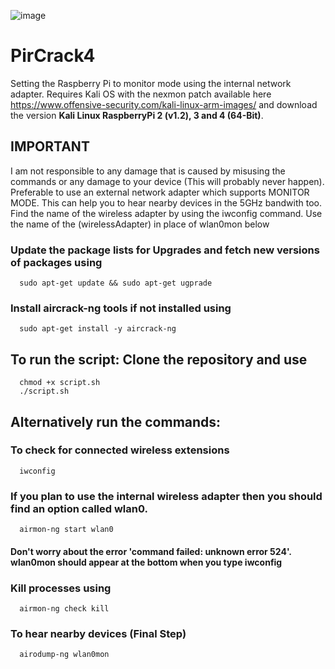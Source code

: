 ![image](https://user-images.githubusercontent.com/45201620/94839751-0fd00180-0435-11eb-8ca6-5208e49a00fc.png)


# PirCrack4
Setting the Raspberry Pi to monitor mode using the internal network adapter. Requires Kali OS with the nexmon patch available here https://www.offensive-security.com/kali-linux-arm-images/ and download the version **Kali Linux RaspberryPi 2 (v1.2), 3 and 4 (64-Bit)**. 

## IMPORTANT 
I am not responsible to any damage that is caused by misusing the commands or any damage to your device (This will probably never happen).
Preferable to use an external network adapter which supports MONITOR MODE. This can help you to hear nearby devices in the 5GHz bandwith too.
Find the name of the wireless adapter by using the iwconfig command.
Use the name of the (wirelessAdapter) in place of wlan0mon below

### Update the package lists for Upgrades and fetch new versions of packages using
```
  sudo apt-get update && sudo apt-get ugprade
```

### Install aircrack-ng tools if not installed using
```
  sudo apt-get install -y aircrack-ng
```

## To run the script: Clone the repository and use
```
  chmod +x script.sh
  ./script.sh
```


## Alternatively run the commands:

### To check for connected wireless extensions
```
  iwconfig
```

### If you plan to use the internal wireless adapter then you should find an option called wlan0.
```
  airmon-ng start wlan0
```

#### Don't worry about the error 'command failed: unknown error 524'. wlan0mon should appear at the bottom when you type iwconfig

### Kill processes using
```
  airmon-ng check kill
```

### To hear nearby devices (Final Step) 
```
  airodump-ng wlan0mon
```

